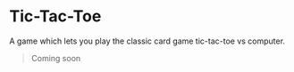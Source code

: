 # Tic-Tac-Toe
A game which lets you play the classic card game tic-tac-toe vs computer.
>Coming soon
